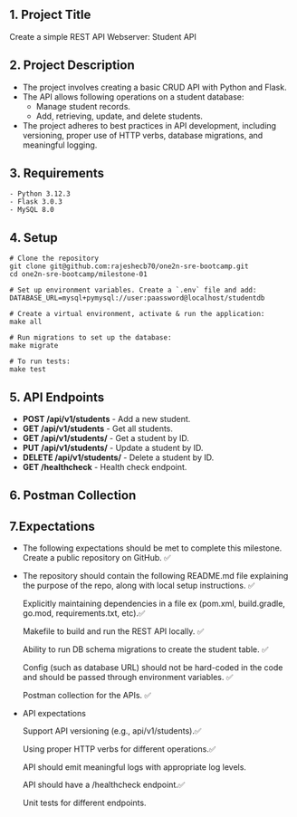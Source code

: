 ## 1. Project Title
  Create a simple REST API Webserver:  Student API

## 2. Project Description

  - The project involves creating a basic CRUD API with Python and Flask. 
  - The API allows following operations on a student database:
    - Manage student records.
    - Add, retrieving, update, and delete students.
  - The project adheres to best practices in API development, including versioning, proper use of HTTP verbs, database migrations, and meaningful logging.

## 3. Requirements
    - Python 3.12.3
    - Flask 3.0.3
    - MySQL 8.0

## 4. Setup
   
   ```
   # Clone the repository
   git clone git@github.com:rajeshecb70/one2n-sre-bootcamp.git
   cd one2n-sre-bootcamp/milestone-01
   ```
   ```
   # Set up environment variables. Create a `.env` file and add:
   DATABASE_URL=mysql+pymysql://user:paassword@localhost/studentdb
   ```
   ```
   # Create a virtual environment, activate & run the application:
   make all
   ```
```
# Run migrations to set up the database:
make migrate
``` 
```
# To run tests:
make test
```
## 5. API Endpoints

- **POST /api/v1/students** - Add a new student.
- **GET /api/v1/students** - Get all students.
- **GET /api/v1/students/<id>** - Get a student by ID.
- **PUT /api/v1/students/<id>** - Update a student by ID.
- **DELETE /api/v1/students/<id>** - Delete a student by ID.
- **GET /healthcheck** - Health check endpoint.
  

## 6. Postman Collection

## 7.Expectations
   -  The following expectations should be met to complete this milestone.
         Create a public repository on GitHub. ✅
      
   -  The repository should contain the following
         README.md file explaining the purpose of the repo, along with local setup instructions. ✅
         
         Explicitly maintaining dependencies in a file ex (pom.xml, build.gradle, go.mod, requirements.txt, etc).✅

         Makefile to build and run the REST API locally. ✅

         Ability to run DB schema migrations to create the student table. ✅

         Config (such as database URL) should not be hard-coded in the code and should be passed through environment variables. ✅

         Postman collection for the APIs. ✅

   -  API expectations

         Support API versioning (e.g., api/v1/students).✅

         Using proper HTTP verbs for different operations.✅

         API should emit meaningful logs with appropriate log levels.

         API should have a /healthcheck endpoint.✅

         Unit tests for different endpoints.